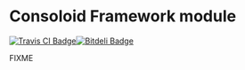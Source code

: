 # Consoloid Framework module
[![Travis CI Badge](https://travis-ci.org/agmen-hu/consoloid-framework.png)](https://travis-ci.org/agmen-hu/consoloid-framework "Travis CI")[![Bitdeli Badge](https://d2weczhvl823v0.cloudfront.net/agmen-hu/consoloid-framework/trend.png)](https://bitdeli.com/free "Bitdeli Badge")

FIXME
